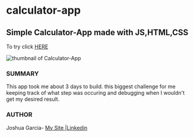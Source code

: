 # calculator-app
<h2>Simple Calculator-App made with JS,HTML,CSS</h2>
<p>To try click <a href="https://rivveneyes.github.io/calculator-app/">HERE</a></p>
<img src="/Calculator-App.png" alt="thumbnail of Calculator-App">
<h3>SUMMARY</h3>
<p>This app took me about 3 days to build. this biggest challenge for me keeping track of what step was occuring and debugging when I wouldn't get
my desired result.</p>
<h3>AUTHOR</h3>
Joshua Garcia- <a href="https://joshua-personal-website.herokuapp.com/">My Site
  </a>|<a href="https://www.linkedin.com/in/joshua-garica-04351520b/">Linkedin
  </a>
